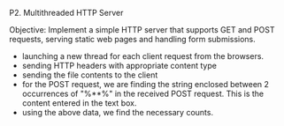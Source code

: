P2. Multithreaded HTTP Server

Objective: Implement a simple HTTP server that supports GET and POST requests, serving static web pages and handling form submissions.

- launching a new thread for each client request from the browsers.
- sending HTTP headers with appropriate content type
- sending the file contents to the client
- for the POST request, we are finding the string enclosed between 2 occurrences of "%**%" in the received POST request. This is the content entered in the text box.
- using the above data, we find the necessary counts.